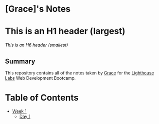 # [Grace]'s Notes
# This is an H1 header (largest)
###### This is an H6 header (smallest)
## Summary 

This repository contains all of the notes taken by [Grace](https://github.com/potatolight/README) for the [Lighthouse Labs](https://www.lighthouselabs.ca/) Web Development Bootcamp.

# Table of Contents
* [Week 1](/Week_1)
  * [Day 1](/Week_1/Day_1)
